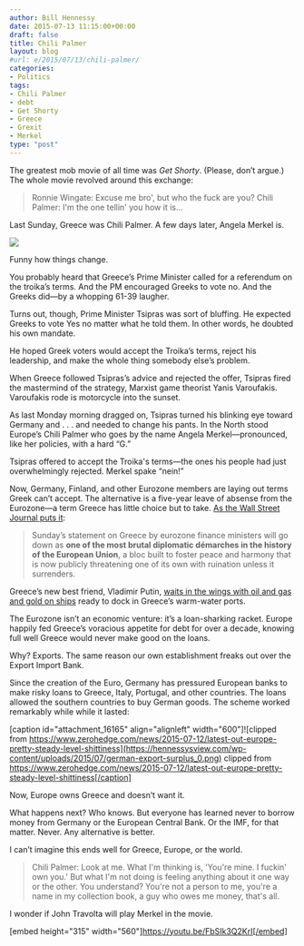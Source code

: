 ```yaml
---
author: Bill Hennessy
date: 2015-07-13 11:15:00+00:00
draft: false
title: Chili Palmer
layout: blog
#url: e/2015/07/13/chili-palmer/
categories:
- Politics
tags:
- Chili Palmer
- debt
- Get Shorty
- Greece
- Grexit
- Merkel
type: "post"
---
```


The greatest mob movie of all time was _Get Shorty_. (Please, don’t argue.) The whole movie revolved around this exchange:



> Ronnie Wingate: Excuse me bro', but who the fuck are you?
Chili Palmer: I'm the one tellin' you how it is...



Last Sunday, Greece was Chili Palmer. A few days later, Angela Merkel is.

[![](https://stlouisteaparty.com/wp-content/uploads/2015/07/1436749169_thumb.jpeg)
](https://stlouisteaparty.com/wp-content/uploads/2015/07/1436749169_full.jpeg)



Funny how things change.

You probably heard that Greece’s Prime Minister called for a referendum on the troika’s terms. And the PM encouraged Greeks to vote no. And the Greeks did—by a whopping 61-39 laugher.

Turns out, though, Prime Minister Tsipras was sort of bluffing. He expected Greeks to vote Yes no matter what he told them. In other words, he doubted his own mandate.

He hoped Greek voters would accept the Troika’s terms, reject his leadership, and make the whole thing somebody else’s problem.

When Greece followed Tsipras’s advice and rejected the offer, Tsipras fired the mastermind of the strategy, Marxist game theorist Yanis Varoufakis. Varoufakis rode is motorcycle into the sunset.

As last Monday morning dragged on, Tsipras turned his blinking eye toward Germany and . . . and needed to change his pants. In the North stood Europe’s Chili Palmer who goes by the name Angela Merkel—pronounced, like her policies, with a hard “G.”

Tsipras offered to accept the Troika's terms—the ones his people had just overwhelmingly rejected. Merkel spake “nein!”

Now, Germany, Finland, and other Eurozone members are laying out terms Greek can’t accept. The alternative is a five-year leave of absense from the Eurozone—a term Greece has little choice but to take. [As the Wall Street Journal puts it](https://www.wsj.com/articles/greek-debt-crisis-europe-pushes-athens-to-brink-with-bailout-ultimatum-1436745387):



> Sunday’s statement on Greece by eurozone finance ministers will go down as **one of the most brutal diplomatic démarches in the history of the European Union**, a bloc built to foster peace and harmony that is now publicly threatening one of its own with ruination unless it surrenders.



Greece’s new best friend, Vladimir Putin, [waits in the wings with oil and gas and gold on ships](https://money.cnn.com/2015/07/12/news/economy/russia-oil-gas-greece/) ready to dock in Greece’s warm-water ports.

The Eurozone isn’t an economic venture: it’s a loan-sharking racket. Europe happily fed Greece’s voracious appetite for debt for over a decade, knowing full well Greece would never make good on the loans.

Why? Exports. The same reason our own establishment freaks out over the Export Import Bank.

Since the creation of the Euro, Germany has pressured European banks to make risky loans to Greece, Italy, Portugal, and other countries. The loans allowed the southern countries to buy German goods. The scheme worked remarkably while while it lasted:

[caption id="attachment_16165" align="alignleft" width="600"]![clipped from https://www.zerohedge.com/news/2015-07-12/latest-out-europe-pretty-steady-level-shittiness](https://hennessysview.com/wp-content/uploads/2015/07/german-export-surplus_0.png)
clipped from https://www.zerohedge.com/news/2015-07-12/latest-out-europe-pretty-steady-level-shittiness[/caption]

Now, Europe owns Greece and doesn’t want it.

What happens next? Who knows. But everyone has learned never to borrow money from Germany or the European Central Bank. Or the IMF, for that matter. Never. Any alternative is better.

I can’t imagine this ends well for Greece, Europe, or the world.



> Chili Palmer: Look at me. What I'm thinking is, 'You're mine. I fuckin' own you.' But what I'm not doing is feeling anything about it one way or the other. You understand? You're not a person to me, you're a name in my collection book, a guy who owes me money, that's all.



I wonder if John Travolta will play Merkel in the movie.





[embed height="315" width="560"]https://youtu.be/FbSIk3Q2KrI[/embed]


